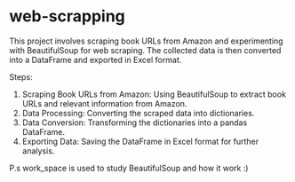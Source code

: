 # web-scrapping
This project involves scraping book URLs from Amazon and experimenting with BeautifulSoup for web scraping. The collected data is then converted into a DataFrame and exported in Excel format.

Steps:
1. Scraping Book URLs from Amazon: Using BeautifulSoup to extract book URLs and relevant information from Amazon.
2. Data Processing: Converting the scraped data into dictionaries.
3. Data Conversion: Transforming the dictionaries into a pandas DataFrame.
4. Exporting Data: Saving the DataFrame in Excel format for further analysis.

P.s work_space is used to study BeautifulSoup and how it work :) 